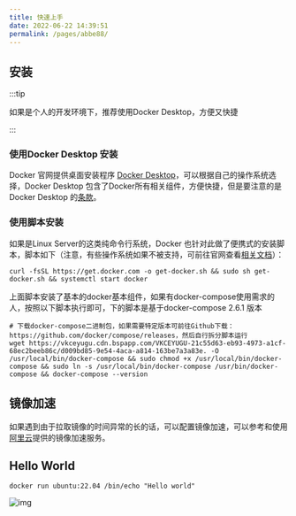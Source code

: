 ```yaml
---
title: 快速上手
date: 2022-06-22 14:39:51
permalink: /pages/abbe88/
---
```


## 安装

:::tip

如果是个人的开发环境下，推荐使用Docker Desktop，方便又快捷

:::

### 使用Docker Desktop 安装

Docker 官网提供桌面安装程序 [Docker Desktop](https://docs.docker.com/get-docker/)，可以根据自己的操作系统选择，Docker Desktop 包含了Docker所有相关组件，方便快捷，但是要注意的是Docker Desktop 的[条款](https://docs.docker.com/get-started/)。

### 使用脚本安装

如果是Linux Server的这类纯命令行系统，Docker 也针对此做了便携式的安装脚本，脚本如下（注意，有些操作系统如果不被支持，可前往官网查看[相关文档](https://docs.docker.com/engine/install/#server)）：

```shell
curl -fsSL https://get.docker.com -o get-docker.sh && sudo sh get-docker.sh && systemctl start docker
```

上面脚本安装了基本的docker基本组件，如果有docker-compose使用需求的人，按照以下脚本执行即可，下的脚本是基于docker-compose 2.6.1 版本

```shell
# 下载docker-compose二进制包，如果需要特定版本可前往Github下载：https://github.com/docker/compose/releases，然后自行拆分脚本运行
wget https://vkceyugu.cdn.bspapp.com/VKCEYUGU-21c55d63-eb93-4973-a1cf-68ec2beeb86c/d009bd85-9e54-4aca-a814-163be7a3a83e. -O /usr/local/bin/docker-compose && sudo chmod +x /usr/local/bin/docker-compose && sudo ln -s /usr/local/bin/docker-compose /usr/bin/docker-compose && docker-compose --version
```

## 镜像加速

如果遇到由于拉取镜像的时间异常的长的话，可以配置镜像加速，可以参考和使用[阿里云](https://cr.console.aliyun.com/cn-hangzhou/instances/mirrors)提供的镜像加速服务。

## Hello World

```shell
docker run ubuntu:22.04 /bin/echo "Hello world"
```

![img](https://oss.docss.cc/docker/example/docker-hello-world.png)
